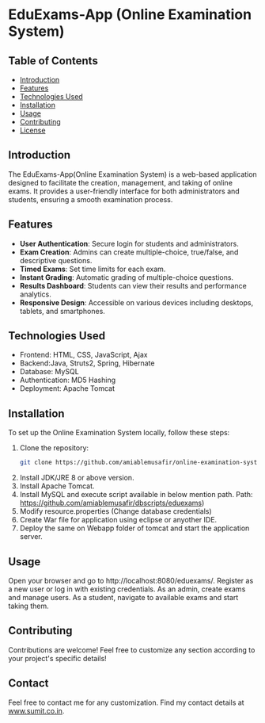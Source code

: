# EduExams-App (Online Examination System)

## Table of Contents
- [Introduction](#introduction)
- [Features](#features)
- [Technologies Used](#technologies-used)
- [Installation](#installation)
- [Usage](#usage)
- [Contributing](#contributing)
- [License](#license)

## Introduction
The EduExams-App(Online Examination System) is a web-based application designed to facilitate the creation, management, and taking of online exams. It provides a user-friendly interface for both administrators and students, ensuring a smooth examination process.

## Features
- **User Authentication**: Secure login for students and administrators.
- **Exam Creation**: Admins can create multiple-choice, true/false, and descriptive questions.
- **Timed Exams**: Set time limits for each exam.
- **Instant Grading**: Automatic grading of multiple-choice questions.
- **Results Dashboard**: Students can view their results and performance analytics.
- **Responsive Design**: Accessible on various devices including desktops, tablets, and smartphones.

## Technologies Used
- Frontend: HTML, CSS, JavaScript, Ajax
- Backend:Java, Struts2, Spring, Hibernate
- Database: MySQL
- Authentication: MD5 Hashing 
- Deployment: Apache Tomcat

## Installation
To set up the Online Examination System locally, follow these steps:

1. Clone the repository:
   ```bash
   git clone https://github.com/amiablemusafir/online-examination-system.git

2. Install JDK/JRE 8 or above version.
3. Install Apache Tomcat.
4. Install MySQL and execute script available in below mention path.
   Path: https://github.com/amiablemusafir/dbscripts/eduexams)
5. Modify resource.properties (Change database credentials)
6. Create War file for application using eclipse or anyother IDE.
7. Deploy the same on Webapp folder of tomcat and start the application server.

## Usage
Open your browser and go to http://localhost:8080/eduexams/.
Register as a new user or log in with existing credentials.
As an admin, create exams and manage users.
As a student, navigate to available exams and start taking them.

## Contributing
Contributions are welcome! 
Feel free to customize any section according to your project's specific details!

## Contact
Feel free to contact me for any customization. Find my contact details at www.sumit.co.in.
